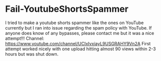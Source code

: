 # Fail-YoutubeShortsSpammer
I tried to make a youtube shorts spammer like the ones on YouTube currently but I ran into issue regarding the spam policy with YouTube. If anyone does know of any bypasses, please contact me but it was a nice attempt!!!
Channel: https://www.youtube.com/channel/UCIxIvxiayL9USGRAHY9Vn2A 
First attempt worked nicely with one upload hitting almost 90 views within 2-3 hours but was shut down.
